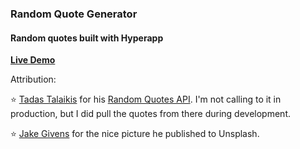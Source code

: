 ### Random Quote Generator

#### Random quotes built with Hyperapp

[**Live Demo**](https://ryanford.github.io/quote-generator/)

Attribution:

:star: [Tadas Talaikis](https://talaikis.com/) for his [Random Quotes API](https://talaikis.com/random_quotes_api/). I'm not calling to it in production, but I did pull the quotes from there during development. 

:star: [Jake Givens](https://unsplash.com/@jakegivens) for the nice picture he published to Unsplash.
